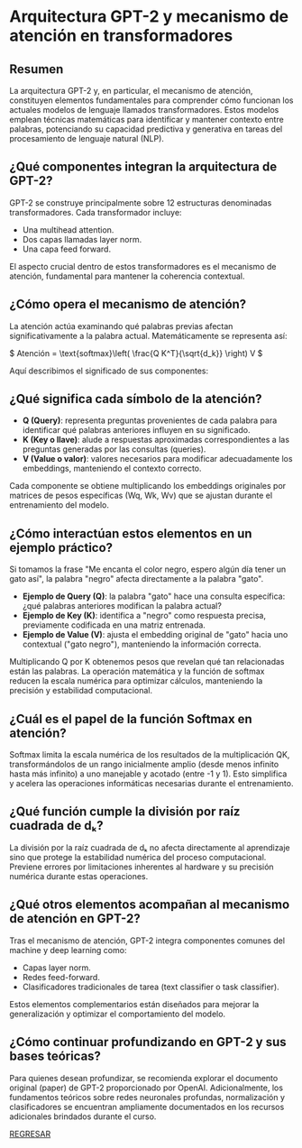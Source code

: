 # Arquitectura GPT-2 y mecanismo de atención en transformadores

## Resumen

La arquitectura GPT-2 y, en particular, el mecanismo de atención, constituyen elementos fundamentales para comprender cómo funcionan los actuales modelos de lenguaje llamados transformadores. Estos modelos emplean técnicas matemáticas para identificar y mantener contexto entre palabras, potenciando su capacidad predictiva y generativa en tareas del procesamiento de lenguaje natural (NLP).

## ¿Qué componentes integran la arquitectura de GPT-2?

GPT-2 se construye principalmente sobre 12 estructuras denominadas transformadores. Cada transformador incluye:

* Una multihead attention.
* Dos capas llamadas layer norm.
* Una capa feed forward.

El aspecto crucial dentro de estos transformadores es el mecanismo de atención, fundamental para mantener la coherencia contextual.

## ¿Cómo opera el mecanismo de atención?

La atención actúa examinando qué palabras previas afectan significativamente a la palabra actual. Matemáticamente se representa así:

$ Atención = \text{softmax}\left( \frac{Q K^T}{\sqrt{d_k}} \right) V $

Aquí describimos el significado de sus componentes:

## ¿Qué significa cada símbolo de la atención?

* **Q (Query)**: representa preguntas provenientes de cada palabra para identificar qué palabras anteriores influyen en su significado.
* **K (Key o llave)**: alude a respuestas aproximadas correspondientes a las preguntas generadas por las consultas (queries).
* **V (Value o valor)**: valores necesarios para modificar adecuadamente los embeddings, manteniendo el contexto correcto.

Cada componente se obtiene multiplicando los embeddings originales por matrices de pesos específicas (Wq, Wk, Wv) que se ajustan durante el entrenamiento del modelo.

## ¿Cómo interactúan estos elementos en un ejemplo práctico?

Si tomamos la frase "Me encanta el color negro, espero algún día tener un gato así", la palabra "negro" afecta directamente a la palabra "gato".

* **Ejemplo de Query (Q)**: la palabra "gato" hace una consulta específica: ¿qué palabras anteriores modifican la palabra actual?
* **Ejemplo de Key (K)**: identifica a "negro" como respuesta precisa, previamente codificada en una matriz entrenada.
* **Ejemplo de Value (V)**: ajusta el embedding original de "gato" hacia uno contextual ("gato negro"), manteniendo la información correcta.

Multiplicando Q por K obtenemos pesos que revelan qué tan relacionadas están las palabras. La operación matemática y la función de softmax reducen la escala numérica para optimizar cálculos, manteniendo la precisión y estabilidad computacional.

## ¿Cuál es el papel de la función Softmax en atención?

Softmax limita la escala numérica de los resultados de la multiplicación QK, transformándolos de un rango inicialmente amplio (desde menos infinito hasta más infinito) a uno manejable y acotado (entre -1 y 1). Esto simplifica y acelera las operaciones informáticas necesarias durante el entrenamiento.

## ¿Qué función cumple la división por raíz cuadrada de dₖ?

La división por la raíz cuadrada de dₖ no afecta directamente al aprendizaje sino que protege la estabilidad numérica del proceso computacional. Previene errores por limitaciones inherentes al hardware y su precisión numérica durante estas operaciones.

## ¿Qué otros elementos acompañan al mecanismo de atención en GPT-2?

Tras el mecanismo de atención, GPT-2 integra componentes comunes del machine y deep learning como:

* Capas layer norm.
* Redes feed-forward.
* Clasificadores tradicionales de tarea (text classifier o task classifier).

Estos elementos complementarios están diseñados para mejorar la generalización y optimizar el comportamiento del modelo.

## ¿Cómo continuar profundizando en GPT-2 y sus bases teóricas?
Para quienes desean profundizar, se recomienda explorar el documento original (paper) de GPT-2 proporcionado por OpenAI. Adicionalmente, los fundamentos teóricos sobre redes neuronales profundas, normalización y clasificadores se encuentran ampliamente documentados en los recursos adicionales brindados durante el curso.

[REGRESAR](../01_Fundamentos_de_los_LLMs/Intro.md)